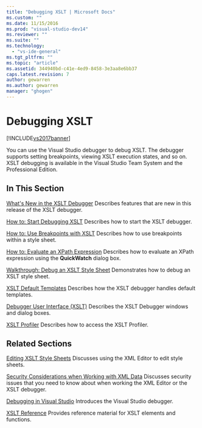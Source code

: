 ```yaml
---
title: "Debugging XSLT | Microsoft Docs"
ms.custom: ""
ms.date: 11/15/2016
ms.prod: "visual-studio-dev14"
ms.reviewer: ""
ms.suite: ""
ms.technology:
  - "vs-ide-general"
ms.tgt_pltfrm: ""
ms.topic: "article"
ms.assetid: 344940bd-c41e-4ed9-8458-3e3aa8e6bb37
caps.latest.revision: 7
author: gewarren
ms.author: gewarren
manager: "ghogen"
---
```

# Debugging XSLT
[!INCLUDE[vs2017banner](../includes/vs2017banner.md)]

You can use the Visual Studio debugger to debug XSLT. The debugger supports setting breakpoints, viewing XSLT execution states, and so on. XSLT debugging is available in the Visual Studio Team System and the Professional Edition.

## In This Section
 [What's New in the XSLT Debugger](../xml-tools/what-s-new-in-the-xslt-debugger.md)
 Describes features that are new in this release of the XSLT debugger.

 [How to: Start Debugging XSLT](../xml-tools/how-to-start-debugging-xslt.md)
 Describes how to start the XSLT debugger.

 [How to: Use Breakpoints with XSLT](../xml-tools/how-to-use-breakpoints-with-xslt.md)
 Describes how to use breakpoints within a style sheet.

 [How to: Evaluate an XPath Expression](../xml-tools/how-to-evaluate-an-xpath-expression.md)
 Describes how to evaluate an XPath expression using the **QuickWatch** dialog box.

 [Walkthrough: Debug an XSLT Style Sheet](../xml-tools/walkthrough-debug-an-xslt-style-sheet.md)
 Demonstrates how to debug an XSLT style sheet.

 [XSLT Default Templates](../xml-tools/xslt-default-templates.md)
 Describes how the XSLT debugger handles default templates.

 [Debugger User Interface (XSLT)](../xml-tools/debugger-user-interface-xslt.md)
 Describes the XSLT Debugger windows and dialog boxes.

 [XSLT Profiler](../xml-tools/xslt-profiler.md)
 Describes how to access the XSLT Profiler.

## Related Sections
 [Editing XSLT Style Sheets](../xml-tools/editing-xslt-style-sheets.md)
 Discusses using the XML Editor to edit style sheets.

 [Security Considerations when Working with XML Data](../xml-tools/security-considerations-when-working-with-xml-data.md)
 Discusses security issues that you need to know about when working the XML Editor or the XSLT debugger.

 [Debugging in Visual Studio](../debugger/debugging-in-visual-studio.md)
 Introduces the Visual Studio debugger.

 [XSLT Reference](http://msdn.microsoft.com/678bcd68-cbbb-4be5-9dd2-40f94488a1cf)
 Provides reference material for XSLT elements and functions.
